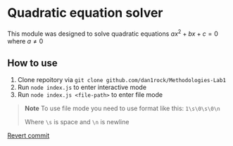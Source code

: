 # Quadratic equation solver
 This module was designed to solve quadratic equations $ax^2+bx+c=0$ where $a \neq 0$
## How to use
1. Clone repoitory via ```git clone github.com/dan1rock/Methodologies-Lab1```
2. Run ```node index.js``` to enter interactive mode
3. Run ```node index.js <file-path>``` to enter file mode

>**Note** To use file mode you need to use format like this: ```1\s\0\s\0\n```
>
>Where ```\s``` is space and ```\n``` is newline

[Revert commit](https://github.com/dan1rock/Methodologies-Lab1/commit/24004a7dc73a8f632bae7686c7704db9903a55a9)
